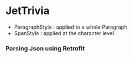 # JetTrivia

- ParagraphStyle : applied to a whole Paragraph
- SpanStyle : applied at the character level

### Parsing Json using Retrofit
